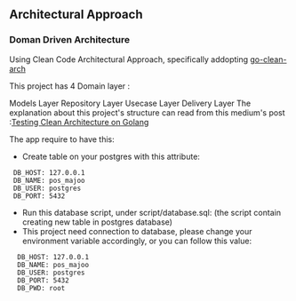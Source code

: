 ## Architectural Approach
### Doman Driven Architecture
Using Clean Code Architectural Approach, specifically addopting [go-clean-arch](https://github.com/bxcodec/go-clean-arch/tree/v1) 

This project has 4 Domain layer :

Models Layer
Repository Layer
Usecase Layer
Delivery Layer
The explanation about this project's structure can read from this medium's post :[Testing Clean Architecture on Golang](https://medium.com/hackernoon/golang-clean-archithecture-efd6d7c43047)


The app require to have this:
- Create table on your postgres with this attribute: 
 ``` 
  DB_HOST: 127.0.0.1
  DB_NAME: pos_majoo
  DB_USER: postgres
  DB_PORT: 5432
 ```
- Run this database script, under script/database.sql:
(the script contain creating new table in postgres database)
- This project need connection to database, please change your environment variable accordingly, or you can follow this value:
```
  DB_HOST: 127.0.0.1
  DB_NAME: pos_majoo
  DB_USER: postgres
  DB_PORT: 5432
  DB_PWD: root
 ```